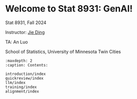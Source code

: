 # Welcome to Stat 8931: GenAI!

Stat 8931, Fall 2024

Instructor: [Jie Ding](https://jding.org)

TA: An Luo

School of Statistics, University of Minnesota Twin Cities


```{toctree}
:maxdepth: 2
:caption: Contents:

introduction/index
quickreview/index
llm/index
training/index
alignment/index
```
